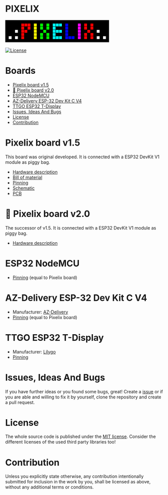# PIXELIX <!-- omit in toc -->
![PIXELIX](../images/LogoBlack.png)

[![License](https://img.shields.io/badge/license-MIT-blue.svg)](http://choosealicense.com/licenses/mit/)

# Boards <!-- omit in toc -->

- [Pixelix board v1.5](#pixelix-board-v15)
- [:construction: Pixelix board v2.0](#construction-pixelix-board-v20)
- [ESP32 NodeMCU](#esp32-nodemcu)
- [AZ-Delivery ESP-32 Dev Kit C V4](#az-delivery-esp-32-dev-kit-c-v4)
- [TTGO ESP32 T-Display](#ttgo-esp32-t-display)
- [Issues, Ideas And Bugs](#issues-ideas-and-bugs)
- [License](#license)
- [Contribution](#contribution)

# Pixelix board v1.5
This board was original developed. It is connected with a ESP32 DevKit V1 module as piggy bag.
* [Hardware description](./pixelix/v1.5/ELECTRONIC.md)
* [Bill of material](./pixelix/v1.5/BOM.md)
* [Pinning](../../lib/HalLedMatrix/Board.h)
* [Schematic](./pixelix/v1.5/schematics/)
* [PCB](./pixelix/v1.5/pcb/)

# :construction: Pixelix board v2.0
The successor of v1.5. It is connected with a ESP32 DevKit V1 module as piggy bag.
* [Hardware description](./pixelix/v2.0/ELECTRONIC.md)

# ESP32 NodeMCU
* [Pinning](../../lib/HalLedMatrix/Board.h) (equal to Pixelix board)

# AZ-Delivery ESP-32 Dev Kit C V4
* Manufacturer: [AZ-Delivery](https://www.az-delivery.de/products/esp-32-dev-kit-c-v4)
* [Pinning](../../lib/HalLedMatrix/Board.h) (equal to Pixelix board)

# TTGO ESP32 T-Display
* Manufacturer: [Lilygo](http://www.lilygo.cn/prod_view.aspx?TypeId=50033&Id=1126&FId=t3:50033:3)
* [Pinning](../../lib/HalTtgoTDisplay/Board.h)

# Issues, Ideas And Bugs
If you have further ideas or you found some bugs, great! Create a [issue](https://github.com/BlueAndi/esp-rgb-led-matrix/issues) or if you are able and willing to fix it by yourself, clone the repository and create a pull request.

# License
The whole source code is published under the [MIT license](http://choosealicense.com/licenses/mit/).
Consider the different licenses of the used third party libraries too!

# Contribution
Unless you explicitly state otherwise, any contribution intentionally submitted for inclusion in the work by you, shall be licensed as above, without any
additional terms or conditions.
